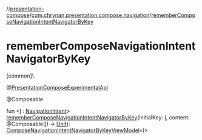 //[presentation-compose](../../index.md)/[com.chrynan.presentation.compose.navigation](index.md)/[rememberComposeNavigationIntentNavigatorByKey](remember-compose-navigation-intent-navigator-by-key.md)

# rememberComposeNavigationIntentNavigatorByKey

[common]\

@[PresentationComposeExperimentalApi](../com.chrynan.presentation.compose/-presentation-compose-experimental-api/index.md)

@Composable

fun &lt;[I](remember-compose-navigation-intent-navigator-by-key.md) : [NavigationIntent](../../../presentation-core/com.chrynan.presentation/-navigation-intent/index.md)&gt; [rememberComposeNavigationIntentNavigatorByKey](remember-compose-navigation-intent-navigator-by-key.md)(initialKey: [I](remember-compose-navigation-intent-navigator-by-key.md), content: @Composable([I](remember-compose-navigation-intent-navigator-by-key.md)) -&gt; [Unit](https://kotlinlang.org/api/latest/jvm/stdlib/kotlin/-unit/index.html)): [ComposeNavigationIntentNavigatorByKeyViewModel](-compose-navigation-intent-navigator-by-key-view-model/index.md)&lt;[I](remember-compose-navigation-intent-navigator-by-key.md)&gt;
